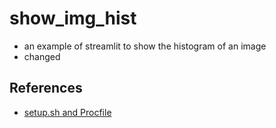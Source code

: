 # show_img_hist

- an example of streamlit to show the histogram of an image
- changed

## References

- [setup.sh and Procfile](https://gilberttanner.com/blog/deploying-your-streamlit-dashboard-with-heroku)